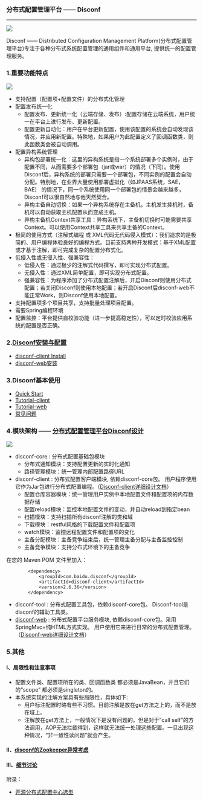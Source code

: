 ### 分布式配置管理平台 —— Disconf ###

***

![](https://img0.tuicool.com/7jqiuq.jpg!web)

Disconf —— Distributed Configuration Management Platform(分布式配置管理平台)专注于各种分布式系统配置管理的通用组件和通用平台, 提供统一的配置管理服务。


### 1.重要功能特点 ###

![](https://img2.tuicool.com/yYnuIru.jpg!web)

- 支持配置（配置项+配置文件）的分布式化管理
- 配置发布统一化
	- 配置发布、更新统一化（云端存储、发布）:配置存储在云端系统，用户统一在平台上进行发布、更新配置。
	- 配置更新自动化：用户在平台更新配置，使用该配置的系统会自动发现该情况，并应用新配置。特殊地，如果用户为此配置定义了回调函数类，则此函数类会被自动调用。
- 配置异构系统管理
	- 异构包部署统一化：这里的异构系统是指一个系统部署多个实例时，由于配置不同，从而需要多个部署包（jar或war）的情况（下同）。使用 Disconf后，异构系统的部署只需要一个部署包，不同实例的配置会自动分配。特别地，在业界大量使用部署虚拟化（如JPAAS系统，SAE，BAE） 的情况下，同一个系统使用同一个部署包的情景会越来越多，Disconf可以很自然地与他天然契合。
	- 异构主备自动切换：如果一个异构系统存在主备机，主机发生挂机时，备机可以自动获取主机配置从而变成主机。
	- 异构主备机Context共享工具：异构系统下，主备机切换时可能需要共享Context。可以使用Context共享工具来共享主备的Context。
- 极简的使用方式（注解式编程 或 XML代码无代码侵入模式）：我们追求的是极简的、用户编程体验良好的编程方式。目前支持两种开发模式：基于XML配置或才基于注解，即可完成复杂的配置分布式化。
- 低侵入性或无侵入性、强兼容性：
	- 低侵入性：通过极少的注解式代码撰写，即可实现分布式配置。
	- 无侵入性：通过XML简单配置，即可实现分布式配置。
	- 强兼容性：为程序添加了分布式配置注解后，开启Disconf则使用分布式配置；若关闭Disconf则使用本地配置；若开启Disconf后disconf-web不能正常Work，则Disconf使用本地配置。
- 支持配置项多个项目共享，支持批量处理项目配置。
- 需要Spring编程环境
- 配置监控：平台提供自校验功能（进一步提高稳定性），可以定时校验应用系统的配置是否正确。



### 2.[Disconf安装与配置](http://disconf.readthedocs.io/zh_CN/latest/install/index.html) ###

- [disconf-client Install](http://disconf.readthedocs.io/zh_CN/latest/install/src/01.html)
- [disconf-web安装](http://disconf.readthedocs.io/zh_CN/latest/install/src/02.html)


### 3.Disconf基本使用 ###

- [Quick Start](http://disconf.readthedocs.io/zh_CN/latest/quick/index.html)
- [Tutorial-client](http://disconf.readthedocs.io/zh_CN/latest/tutorial-client/index.html)
- [Tutorial-web](http://disconf.readthedocs.io/zh_CN/latest/tutorial-web/index.html)
- [常见问题](http://disconf.readthedocs.io/zh_CN/latest/question/index.html)




### 4.模块架构 —— [分布式配置管理平台Disconf设计](http://disconf.readthedocs.io/zh_CN/latest/design/src/%E5%88%86%E5%B8%83%E5%BC%8F%E9%85%8D%E7%BD%AE%E7%AE%A1%E7%90%86%E5%B9%B3%E5%8F%B0Disconf.html) ###



![](https://img2.tuicool.com/fiya6j6.jpg!web)

- disconf-core : 分布式配置基础包模块
	- 分布式通知模块：支持配置更新的实时化通知
	- 路径管理模块：统一管理内部配置路径URL
- disconf-client : 分布式配置客户端模块, 依赖disconf-core包。 用户程序使用它作为Jar包进行分布式配置编程。（[Disconf-client详细设计文档](http://disconf.readthedocs.io/zh_CN/latest/design/src/disconf-client%E8%AF%A6%E7%BB%86%E8%AE%BE%E8%AE%A1%E6%96%87%E6%A1%A3.html)）
	- 配置仓库容器模块：统一管理用户实例中本地配置文件和配置项的内存数据存储
	- 配置reload模块：监控本地配置文件的变动，并自动reload到指定bean
	- 扫描模块：支持扫描所有disconf注解的类和域
	- 下载模块：restful风格的下载配置文件和配置项
	- watch模块：监控远程配置文件和配置项的变化
	- 主备分配模块：主备竞争结束后，统一管理主备分配与主备监控控制
	- 主备竞争模块：支持分布式环境下的主备竞争

在您的 Maven POM 文件里加入：

			<dependency>
			    <groupId>com.baidu.disconf</groupId>
			    <artifactId>disconf-client</artifactId>
			    <version>2.6.36</version>
			</dependency>

- disconf-tool : 分布式配置工具包，依赖disconf-core包。 Disconf-tool是disconf的辅助工具类。
- [disconf-web](https://github.com/knightliao/disconf/tree/master/disconf-web) : 分布式配置平台服务模块, 依赖disconf-core包。采用SpringMvc+纯HTML方式实现。 用户使用它来进行日常的分布式配置管理。（[Disconf-web详细设计文档](http://disconf.readthedocs.io/zh_CN/latest/design/src/disconf-web%E8%AF%A6%E7%BB%86%E8%AE%BE%E8%AE%A1%E6%96%87%E6%A1%A3.html)）


### 5.其他 ###

#### I、局限性和注意事项 ####


- 配置文件类、配置项所在的类、回调函数类 都必须是JavaBean，并且它们的”scope” 都必须是singleton的。
- 本系统实现的注解方案具有些局限性，具体如下:
	- 用户标注配置时略有些不习惯。目前注解是放在get方法之上的，而不是放在域上。
	- 注解放在get方法上，一般情况下是没有问题的。但是对于”call self”的方法调用，AOP无法拦截得到，这样就无法统一处理这些配置。一旦出现这种情况，“非一致性读问题”就会产生。


#### II、[disconf的Zookeeper异常考虑](http://disconf.readthedocs.io/zh_CN/latest/design/src/Zookeeper%E5%BC%82%E5%B8%B8%E8%80%83%E8%99%91.html) ####


#### III、[细节讨论](http://disconf.readthedocs.io/zh_CN/latest/design/src/%E7%BB%86%E8%8A%82%E8%AE%A8%E8%AE%BA.html) ####



附录：

- [开源分布式配置中心选型](http://vernonzheng.com/2015/02/09/%E5%BC%80%E6%BA%90%E5%88%86%E5%B8%83%E5%BC%8F%E9%85%8D%E7%BD%AE%E4%B8%AD%E5%BF%83%E9%80%89%E5%9E%8B/)




































































